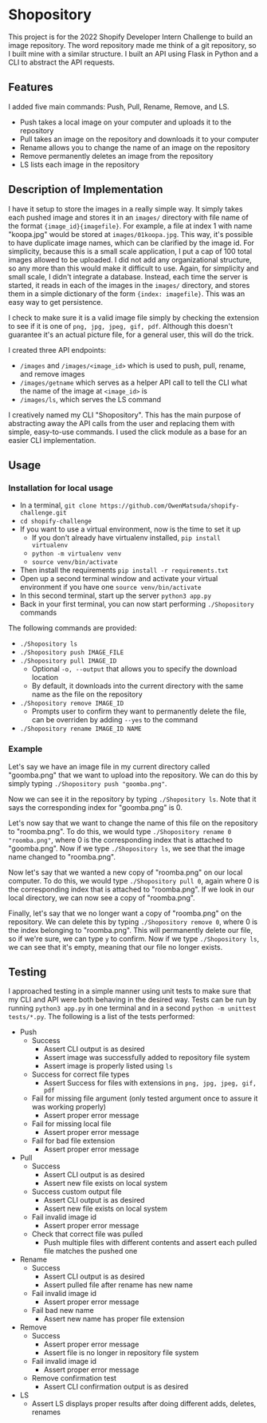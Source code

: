 # Shopository

This project is for the 2022 Shopify Developer Intern Challenge to build an image repository. The word repository made me think of a git repository, so I built mine with a similar structure. I built an API using Flask in Python and a CLI to abstract the API requests. 

## Features
I added five main commands: Push, Pull, Rename, Remove, and LS. 
 - Push takes a local image on your computer and uploads it to the repository
 - Pull takes an image on the repository and downloads it to your computer
 - Rename allows you to change the name of an image on the repository
 - Remove permanently deletes an image from the repository
 - LS lists each image in the repository
 
## Description of Implementation
I have it setup to store the images in a really simple way. It simply takes each pushed image and stores it in an `images/` directory with file name of the format `{image_id}{imagefile}`. For example, a file at index 1 with name "koopa.jpg" would be stored at `images/01koopa.jpg`. This way, it's possible to have duplicate image names, which can be clarified by the image id. For simplicity, because this is a small scale application, I put a cap of 100 total images allowed to be uploaded. I did not add any organizational structure, so any more than this would make it difficult to use. Again, for simplicity and small scale, I didn't integrate a database. Instead, each time the server is started, it reads in each of the images in the `images/` directory, and stores them in a simple dictionary of the form `{index: imagefile}`. This was an easy way to get persistence. 

I check to make sure it is a valid image file simply by checking the extension to see if it is one of `png, jpg, jpeg, gif, pdf`. Although this doesn't guarantee it's an actual picture file, for a general user, this will do the trick. 

I created three API endpoints:
 - `/images` and `/images/<image_id>` which is used to push, pull, rename, and remove images
 - `/images/getname` which serves as a helper API call to tell the CLI what the name of the image at `<image_id>` is
 - `/images/ls`, which serves the LS command
 
I creatively named my CLI "Shopository". This has the main purpose of abstracting away the API calls from the user and replacing them with simple, easy-to-use commands. I used the click module as a base for an easier CLI implementation. 

## Usage
### Installation for local usage
 - In a terminal, `git clone https://github.com/OwenMatsuda/shopify-challenge.git`
 - `cd shopify-challenge`
 - If you want to use a virtual environment, now is the time to set it up
   - If you don't already have virtualenv installed, `pip install virtualenv`
   - `python -m virtualenv venv`
   - `source venv/bin/activate`
 - Then install the requirements `pip install -r requirements.txt`
 - Open up a second terminal window and activate your virtual environment if you have one `source venv/bin/activate`
 - In this second terminal, start up the server `python3 app.py`
 - Back in your first terminal, you can now start performing `./Shopository` commands
 
The following commands are provided:
 - `./Shopository ls`
 - `./Shopository push IMAGE_FILE`
 - `./Shopository pull IMAGE_ID`
   - Optional `-o, --output` that allows you to specify the download location
   - By default, it downloads into the current directory with the same name as the file on the repository
 - `./Shopository remove IMAGE_ID`
   - Prompts user to confirm they want to permanently delete the file, can be overriden by adding `--yes` to the command
 - `./Shopository rename IMAGE_ID NAME`
 
### Example
Let's say we have an image file in my current directory called "goomba.png" that we want to upload into the repository. We can do this by simply typing `./Shopository push "goomba.png"`. 

Now we can see it in the repository by typing `./Shopository ls`. Note that it says the corresponding index for "goomba.png" is 0. 

Let's now say that we want to change the name of this file on the repository to "roomba.png". To do this, we would type `./Shopository rename 0 "roomba.png"`, where 0 is the corresponding index that is attached to "goomba.png". Now if we type `./Shopository ls`, we see that the image name changed to "roomba.png".

Now let's say that we wanted a new copy of "roomba.png" on our local computer. To do this, we would type `./Shopository pull 0`, again where 0 is the corresponding index that is attached to "roomba.png". If we look in our local directory, we can now see a copy of "roomba.png".

Finally, let's say that we no longer want a copy of "roomba.png" on the repository. We can delete this by typing `./Shopository remove 0`, where 0 is the index belonging to "roomba.png". This will permanently delete our file, so if we're sure, we can type `y` to confirm. Now if we type `./Shopository ls`, we can see that it's empty, meaning that our file no longer exists.


## Testing
I approached testing in a simple manner using unit tests to make sure that my CLI and API were both behaving in the desired way. Tests can be run by running `python3 app.py` in one terminal and in a second `python -m unittest tests/*.py`.
The following is a list of the tests performed:
 - Push
   - Success
     - Assert CLI output is as desired
     - Assert image was successfully added to repository file system
     - Assert image is properly listed using `ls`
   - Success for correct file types
     - Assert Success for files with extensions in `png, jpg, jpeg, gif, pdf`
   - Fail for missing file argument (only tested argument once to assure it was working properly)
     - Assert proper error message
   - Fail for missing local file
     - Assert proper error message
   - Fail for bad file extension
     - Assert proper error message 
 - Pull
   - Success
     - Assert CLI output is as desired
     - Assert new file exists on local system
   - Success custom output file
     - Assert CLI output is as desired
     - Assert new file exists on local system
   - Fail invalid image id
     - Assert proper error message
   - Check that correct file was pulled
     - Push multiple files with different contents and assert each pulled file matches the pushed one
 - Rename
   - Success
     - Assert CLI output is as desired
     - Assert pulled file after rename has new name
   - Fail invalid image id
     - Assert proper error message
   - Fail bad new name
     - Assert new name has proper file extension
 - Remove
   - Success
     - Assert proper error message
     - Assert file is no longer in repository file system
   - Fail invalid image id
     - Assert proper error message
   - Remove confirmation test
     - Assert CLI confirmation output is as desired
 - LS
   - Assert LS displays proper results after doing different adds, deletes, renames

